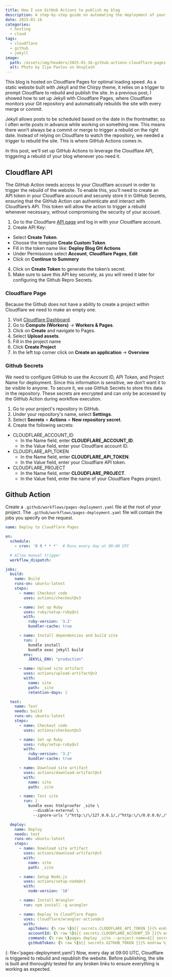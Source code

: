 ```yaml
---
title: How I use GitHub Actions to publish my blog
description: A step-by-step guide on automating the deployment of your blog using GitHub Actions for continuous publishing.
date: 2025-01-16
categories: 
  - hosting
  - cloud
tags: 
  - cloudflare
  - github
  - jekyll
image:
  path: /assets/img/headers/2025-01-16-github-actions-cloudflare-pages.jpg
  alt: Photo by Ilya Pavlov on Unsplash
---
```


This blog is hosted on Cloudflare Pages for optimal loading speed. As a static website built with Jekyll and the Chirpy theme, it relies on a trigger to prompt Cloudflare to rebuild and publish the site. In a previous post, I showed how to set up Jekyll with Cloudflare Pages, where Cloudflare monitors your Git repository and automatically rebuilds the site with every merge or commit.

Jekyll allows posts to be scheduled based on the date in the frontmatter, so I often write posts in advance while working on something new. This means there won’t always be a commit or merge to trigger a rebuild on the right date. Instead of relying on Cloudflare to watch the repository, we needed a trigger to rebuild the site. This is where GitHub Actions comes in.

In this post, we’ll set up GitHub Actions to leverage the Cloudflare API, triggering a rebuild of your blog whenever you need it.

## Cloudflare API 

The GitHub Action needs access to your Cloudflare account in order to trigger the rebuild of the website. To enable this, you’ll need to create an API token in your Cloudflare account and securely store it in GitHub Secrets, ensuring that the GitHub Action can authenticate and interact with Cloudflare’s API. This token will allow the action to trigger a rebuild whenever necessary, without compromising the security of your account.

1. Go to the Cloudflare [API page](https://dash.cloudflare.com/profile/api-tokens) and log in with your Cloudflare account.
2.	Create API Key:
  - Select **Create Token**.
  - Choose the template **Create Custom Token**.
  - Fill in the token name like: **Deploy Blog GH Actions**
  - Under Permissions select **Account**, **Cloudflare Pages**, **Edit**
  - Click on **Continue to Summery** 
4.	Click on **Create Token** to generate the token’s secret.
5.	Make sure to save this API key securely, as you will need it later for configuring the Github Repro Secrets.


### Cloudflare Page

Because the Github does not have a ability to create a project within Cloudflare we need to make an empty one. 

1.	Visit [Cloudflare Dashboard](https://dash.cloudflare.com/).
2.	Go to **Compute (Workers)** -> **Workers & Pages**.
3.	Click on **Create** and navigate to Pages.
4.	Select **Upload assets**.
5.  Fill in the project name
6.  Click **Create Project**
7. In the left top corner click on **Create an application** -> **Overview**



### Github Secrets
We need to configure GitHub to use the Account ID, API Token, and Project Name for deployment. Since this information is sensitive, we don’t want it to be visible to anyone. To secure it, we use GitHub Secrets to store this data in the repository. These secrets are encrypted and can only be accessed by the GitHub Action during workflow execution.

1. Go to your project's repository in GitHub.
2. Under your repository's name, select **Settings**.
3. Select **Secrets** > **Actions** > **New repository secret**.
4. Create the following secrets:
- CLOUDFLARE_ACCOUNT_ID
  - In the Name field, enter **CLOUDFLARE_ACCOUNT_ID**.
  - In the Value field, enter your Cloudflare account ID.
- CLOUDFLARE_API_TOKEN
  - In the Name field, enter **CLOUDFLARE_API_TOKEN**.
  - In the Value field, enter your Cloudflare API token.
- CLOUDFLARE_PROJECT
  - In the Name field, enter **CLOUDFLARE_PROJECT**.
  - In the Value field, enter the name of your Cloudflare Pages project.

## Github Action

Create a `.github/workflows/pages-deployment.yaml` file at the root of your project. The `.github/workflows/pages-deployment.yaml` file will contain the jobs you specify on the request.

```yaml
name: Deploy to Cloudflare Pages

on:
  schedule:
    - cron: '0 9 * * *'  # Runs every day at 09:00 UTC

  # Allow manual trigger
  workflow_dispatch:

jobs:
  build:
    name: Build
    runs-on: ubuntu-latest
    steps:
      - name: Checkout code
        uses: actions/checkout@v3

      - name: Set up Ruby
        uses: ruby/setup-ruby@v1
        with:
          ruby-version: '3.2'
          bundler-cache: true

      - name: Install dependencies and build site
        run: |
          bundle install
          bundle exec jekyll build
        env:
          JEKYLL_ENV: "production"

      - name: Upload site artifact
        uses: actions/upload-artifact@v3
        with:
          name: site
          path: _site
          retention-days: 1

  test:
    name: Test
    needs: build
    runs-on: ubuntu-latest
    steps:
      - name: Checkout code
        uses: actions/checkout@v3

      - name: Set up Ruby
        uses: ruby/setup-ruby@v1
        with:
          ruby-version: '3.2'
          bundler-cache: true

      - name: Download site artifact
        uses: actions/download-artifact@v3
        with:
          name: site
          path: _site

      - name: Test site
        run: |
          bundle exec htmlproofer _site \
            --disable-external \
            --ignore-urls "/^http:\/\/127.0.0.1/,/^http:\/\/0.0.0.0/,/^http:\/\/localhost/"

  deploy:
    name: Deploy
    needs: test
    runs-on: ubuntu-latest
    steps:
      - name: Download site artifact
        uses: actions/download-artifact@v3
        with:
          name: site
          path: _site

      - name: Setup Node.js
        uses: actions/setup-node@v3
        with:
          node-version: '18'

      - name: Install Wrangler
        run: npm install -g wrangler

      - name: Deploy to Cloudflare Pages
        uses: cloudflare/wrangler-action@v3
        with:
          apiToken: {% raw %}${{ secrets.CLOUDFLARE_API_TOKEN }}{% endraw %}
          accountId: {% raw %}${{ secrets.CLOUDFLARE_ACCOUNT_ID }}{% endraw %}
          command: {% raw %}pages deploy _site --project-name=${{ secrets.CLOUDFLARE_PROJECT }}{% endraw %}
          gitHubToken: {% raw %}${{ secrets.GITHUB_TOKEN }}{% endraw %}
```
{: file='pages-deployment.yaml'}
Now, every day at 09:00 UTC, Cloudflare is triggered to rebuild and republish the website. Before publishing, the site is built and thoroughly tested for any broken links to ensure everything is working as expected.
